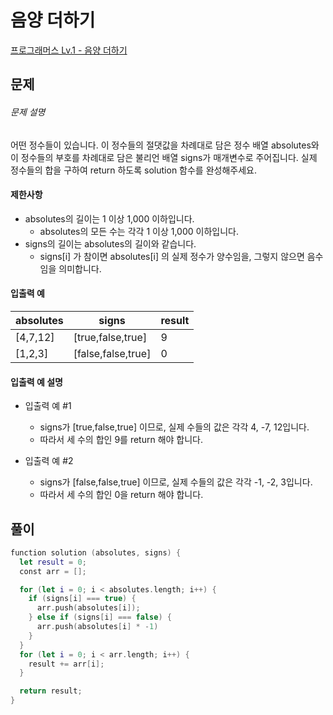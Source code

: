 <!-- @format -->

# 음양 더하기

[프로그래머스 Lv.1 - 음양 더하기](https://school.programmers.co.kr/learn/courses/30/lessons/76501)

## 문제

###### 문제 설명

어떤 정수들이 있습니다. 이 정수들의 절댓값을 차례대로 담은 정수 배열 absolutes와 이 정수들의 부호를 차례대로 담은 불리언 배열 signs가 매개변수로 주어집니다. 실제 정수들의 합을 구하여 return 하도록 solution 함수를 완성해주세요.

#### 제한사항

- absolutes의 길이는 1 이상 1,000 이하입니다.
  - absolutes의 모든 수는 각각 1 이상 1,000 이하입니다.
- signs의 길이는 absolutes의 길이와 같습니다.
  - signs[i] 가 참이면 absolutes[i] 의 실제 정수가 양수임을, 그렇지 않으면 음수임을 의미합니다.

#### 입출력 예

| absolutes | signs              | result |
| --------- | ------------------ | ------ |
| [4,7,12]  | [true,false,true]  | 9      |
| [1,2,3]   | [false,false,true] | 0      |

#### 입출력 예 설명

- 입출력 예 #1

  - signs가 [true,false,true] 이므로, 실제 수들의 값은 각각 4, -7, 12입니다.
  - 따라서 세 수의 합인 9를 return 해야 합니다.

- 입출력 예 #2

  - signs가 [false,false,true] 이므로, 실제 수들의 값은 각각 -1, -2, 3입니다.
  - 따라서 세 수의 합인 0을 return 해야 합니다.

## 풀이

```swift
function solution (absolutes, signs) {
  let result = 0;
  const arr = [];

  for (let i = 0; i < absolutes.length; i++) {
    if (signs[i] === true) {
      arr.push(absolutes[i]);
    } else if (signs[i] === false) {
      arr.push(absolutes[i] * -1)
    }
  }
  for (let i = 0; i < arr.length; i++) {
    result += arr[i];
  }

  return result;
}
```
